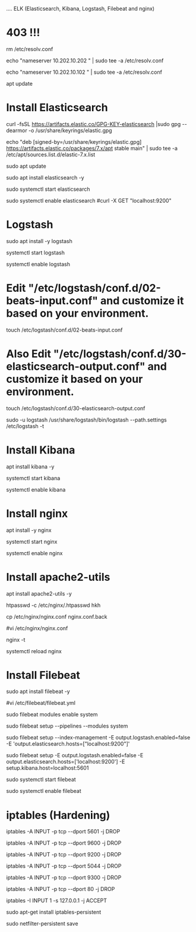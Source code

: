 .... ELK (Elasticsearch, Kibana, Logstash, Filebeat and nginx)
# 403 !!!

rm /etc/resolv.conf

echo "nameserver 10.202.10.202 " | sudo tee -a /etc/resolv.conf

echo "nameserver 10.202.10.102 " | sudo tee -a /etc/resolv.conf


apt update

# Install Elasticsearch

curl -fsSL https://artifacts.elastic.co/GPG-KEY-elasticsearch |sudo gpg --dearmor -o /usr/share/keyrings/elastic.gpg

echo "deb [signed-by=/usr/share/keyrings/elastic.gpg] https://artifacts.elastic.co/packages/7.x/apt stable main" | sudo tee -a /etc/apt/sources.list.d/elastic-7.x.list

sudo apt update

sudo apt install elasticsearch -y

sudo systemctl start elasticsearch

sudo systemctl enable elasticsearch
#curl -X GET "localhost:9200"

# Logstash

sudo apt install -y logstash

systemctl start logstash

systemctl enable logstash

# Edit "/etc/logstash/conf.d/02-beats-input.conf" and customize it based on your environment.

touch  /etc/logstash/conf.d/02-beats-input.conf

# Also Edit "/etc/logstash/conf.d/30-elasticsearch-output.conf" and customize it based on your environment.

touch /etc/logstash/conf.d/30-elasticsearch-output.conf

sudo -u logstash /usr/share/logstash/bin/logstash --path.settings /etc/logstash -t


# Install Kibana

apt install kibana -y

systemctl start kibana

systemctl enable kibana

# Install nginx

apt install -y nginx

systemctl start nginx

systemctl enable nginx

# Install apache2-utils 

apt install apache2-utils -y

htpasswd -c /etc/nginx/.htpasswd hkh

cp /etc/nginx/nginx.conf nginx.conf.back

#vi /etc/nginx/nginx.conf

nginx -t

systemctl reload nginx

# Install Filebeat

sudo apt install filebeat -y

#vi /etc/filebeat/filebeat.yml

sudo filebeat modules enable system

sudo filebeat setup --pipelines --modules system

sudo filebeat setup --index-management -E output.logstash.enabled=false -E 'output.elasticsearch.hosts=["localhost:9200"]'

sudo filebeat setup -E output.logstash.enabled=false -E output.elasticsearch.hosts=['localhost:9200'] -E setup.kibana.host=localhost:5601

sudo systemctl start filebeat

sudo systemctl enable filebeat

# iptables (Hardening)

iptables -A INPUT -p tcp --dport 5601 -j DROP

iptables -A INPUT -p tcp --dport 9600 -j DROP

iptables -A INPUT -p tcp --dport 9200 -j DROP

iptables -A INPUT -p tcp --dport 5044 -j DROP

iptables -A INPUT -p tcp --dport 9300 -j DROP

iptables -A INPUT -p tcp --dport 80 -j DROP

iptables -I INPUT 1 -s 127.0.0.1 -j ACCEPT

sudo apt-get install iptables-persistent

sudo netfilter-persistent save
